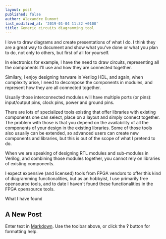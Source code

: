 ```yaml
---
layout: post
published: false
author: Alexandre Dumont
last_modified_at: '2019-01-04 11:32 +0100'
title: Generic circuits diagramming tool
---
```

I love to draw diagrams and create presentations of what I do. I think they are a great way to document and show what you've done or what you plan to do, not only to others, but first of all for yourself.

In electronics for example, I have the need to draw circuits, representing all the components I'll use and how they are connected together.

Similary, I enjoy designing harware in Verilog HDL, and again, when complexity arise, I need to decompose the components in modules, and represent how they are all connected together.

Usually those interconnected modules will have multiple ports (or pins): input/output pins, clock pins, power and ground pins.

There are lots of specialized tools existing that offer libraries with existing components one can select, place on a layout and simply connect together. The problem with those is that you depend on the availability of all the components of your design in the existing libraries. Some of those tools also usually can be extended, so advanced users can create new components and libraries, but this is out of the scope of what I pretend to do.

When we are speaking of designing RTL modules and sub-modules in Verilog, and combining those modules together, you cannot rely on libraries of existing components.

I expect expensive (and licensed) tools from FPGA vendors to offer this kind of diagramming functionalities, but as an hobbyist, I use primarily free opensource tools, and to date I haven't found these functionalities in the FPGA opensource tools.

What I have found

## A New Post

Enter text in [Markdown](http://daringfireball.net/projects/markdown/). Use the toolbar above, or click the **?** button for formatting help.
